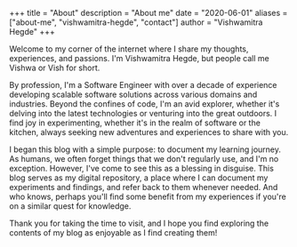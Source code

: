 +++
title = "About"
description = "About me"
date = "2020-06-01"
aliases = ["about-me", "vishwamitra-hegde", "contact"]
author = "Vishwamitra Hegde"
+++

Welcome to my corner of the internet where I share my thoughts, experiences, and passions. I'm Vishwamitra Hegde, but people call me Vishwa or Vish for short.

By profession, I'm a Software Engineer with over a decade of experience developing scalable software solutions across various domains and industries. Beyond the confines of code, I'm an avid explorer, whether it's delving into the latest technologies or venturing into the great outdoors. I find joy in experimenting, whether it's in the realm of software or the kitchen, always seeking new adventures and experiences to share with you.

I began this blog with a simple purpose: to document my learning journey. As humans, we often forget things that we don't regularly use, and I'm no exception. However, I've come to see this as a blessing in disguise. This blog serves as my digital repository, a place where I can document my experiments and findings, and refer back to them whenever needed. And who knows, perhaps you'll find some benefit from my experiences if you're on a similar quest for knowledge.

Thank you for taking the time to visit, and I hope you find exploring the contents of my blog as enjoyable as I find creating them!
